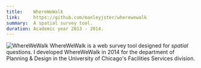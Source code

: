 ```yaml
---
title:    WhereWeWalk
link:     https://github.com/manleyjster/wherewewalk
summary:  A spatial survey tool.
duration: Academic year 2013 - 2014.
---
```

![WhereWeWalk]({{assets}}/images/wherewewalk.png)
WhereWeWalk is a web survey tool designed for *spatial* questions. I developed WhereWeWalk in 2014 for the department of Planning & Design in the University of Chicago's Facilities Services division.